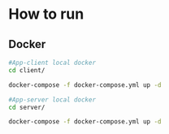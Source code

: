 # How to run 

## Docker

```bash
#App-client local docker
cd client/

docker-compose -f docker-compose.yml up -d
```

```bash
#App-server local docker
cd server/

docker-compose -f docker-compose.yml up -d
```